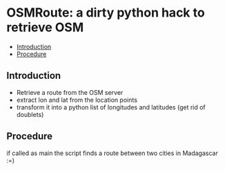 # OSMRoute: a dirty python hack to retrieve OSM


* [Introduction](##introduction)
* [Procedure](##Procedure)




## Introduction

* Retrieve a route from the OSM server
* extract lon and lat from the location points
* transform it into a python list of longitudes and latitudes (get rid of doublets)

## Procedure

if called as main  the script finds a route between two cities in Madagascar :=)
